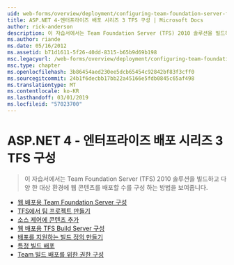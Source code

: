 ```yaml
---
uid: web-forms/overview/deployment/configuring-team-foundation-server-for-web-deployment/index
title: ASP.NET 4-엔터프라이즈 배포 시리즈 3 TFS 구성 | Microsoft Docs
author: rick-anderson
description: 이 자습서에서는 Team Foundation Server (TFS) 2010 솔루션을 빌드하고 다양 한 대상 환경에 웹 콘텐츠를 배포할 수를 구성 하는 방법을 보여줍니다.
ms.author: riande
ms.date: 05/16/2012
ms.assetid: b71d1611-5f26-40dd-8315-b65b9d69b198
msc.legacyurl: /web-forms/overview/deployment/configuring-team-foundation-server-for-web-deployment
msc.type: chapter
ms.openlocfilehash: 3b86454aed230ee5dcb65454c92842bf83f3cff0
ms.sourcegitcommit: 24b1f6decbb17bb22a45166e5fdb0845c65af498
ms.translationtype: MT
ms.contentlocale: ko-KR
ms.lasthandoff: 03/01/2019
ms.locfileid: "57023700"
---
```

<a name="aspnet-4---enterprise-deployment-series-3-configuring-tfs"></a>ASP.NET 4 - 엔터프라이즈 배포 시리즈 3 TFS 구성
====================
> 이 자습서에서는 Team Foundation Server (TFS) 2010 솔루션을 빌드하고 다양 한 대상 환경에 웹 콘텐츠를 배포할 수를 구성 하는 방법을 보여줍니다.


- [웹 배포용 Team Foundation Server 구성](configuring-team-foundation-server-for-web-deployment.md)
- [TFS에서 팀 프로젝트 만들기](creating-a-team-project-in-tfs.md)
- [소스 제어에 콘텐츠 추가](adding-content-to-source-control.md)
- [웹 배포용 TFS Build Server 구성](configuring-a-tfs-build-server-for-web-deployment.md)
- [배포를 지원하는 빌드 정의 만들기](creating-a-build-definition-that-supports-deployment.md)
- [특정 빌드 배포](deploying-a-specific-build.md)
- [Team 빌드 배포를 위한 권한 구성](configuring-permissions-for-team-build-deployment.md)

